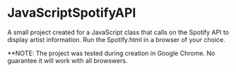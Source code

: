 # JavaScriptSpotifyAPI
  A small project created for a JavaScript class that calls on the Spotify API to display artist information. Run the Spotify.html in a
browser of your choice.

**NOTE: The project was tested during creation in Google Chrome. No guarantee it will work with all browswers.
